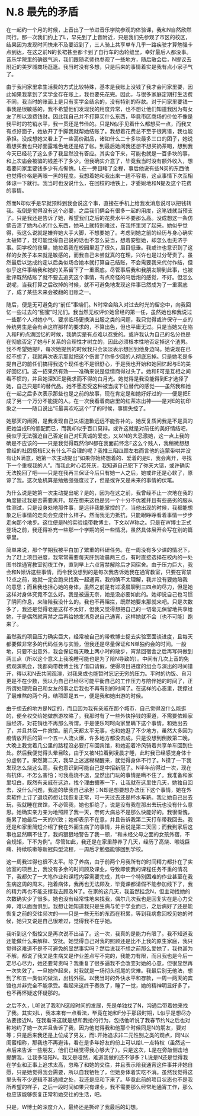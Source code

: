 # N.8 最先的矛盾

在一起约一个月的时候，上音出了一节进音乐学院参观的体验课，我和N自然欣然同行。那一次我们约上了L，早先到了上音附近，只是我们先参观了市区的校区，结果因为发现时间快来不及要迟到了，三人骑上共享单车几乎一路疾驶才算勉强卡点到达，在这之前N的长裙甚至都卡到了自行车的齿轮缝里，幸好最后人都没事。音乐学院里的确很气派，我们跟随老师也参观了一些地方，随后散会后，N提议去附近的美罗城商场逛逛。我当时没有多想，只是后来的事情着实是我有点小家子气了。

由于我问家里拿生活费的方式比较特殊，基本是我账上没钱了我才会问家里要，因此如果我拿到了奖学金存在账上，我也要先花完。因此，与很多家庭定期打生活费不同，我当时的账面上是只有奖学金结余的，没有特别的存款。对于问家里要钱一事我是很敏感的，我不希望他们发现我的用度异常，也不想让他们知道我因为有女友了所以浪费钱财。因此我自己并不打算买什么东西，毕竟市区商场的价位不像是我平时的花销水平，我一贯还是节俭的。只是N似乎见着什么都想买一点，而我又有点好面子，她放开了手脚我就帮她结账了。我想着花费总不至于很离谱，我也能承担。没成想她又看上了一些高价甜品，诸如什么二十多块最多三口的团子，她说着想买我也只好面露难色地还是结了帐。到最后她问我还想不想买奶茶喝，想到我今天已经花了这么多了我显然没有答应。其实合下来，可能也就是一百多块的事，和上次庙会被骗的钱差不了多少。但我确实介意了，毕竟我当时没有额外收入，想着要问家里要钱多少有点惭愧。L在一旁目睹了全程，事后他说有些N买的东西他也觉得价格是两眼一黑的程度。我想着她和我出来一趟不容易，这点事情下次互相体谅一下就行。我当时也没说什么，在回校的地铁上，才委婉地和N提及这个花费的事情。

然而N却似乎是早就预料到我会说这个事，直接在手机上给我发消息说可以把钱转我。我倒是觉得没有这个必要，之后我们俩会有很多一起的用度，这笔钱就当预支了。只是我还是告诉了她，希望我们之后的花费水平不要那么高。没成想这一条仿佛击溃了她内心的什么东西，她马上就特别难过，在我怀里哭了起来。她似乎觉得，我这么说就是嫌弃她大手大脚，不想要她了。考虑到她之前的经历与身心确实太破碎了，我可能觉得自己说的话也不怎么妥当，想着安慰她，却怎么也无济于事。回学校的夜里，她拉着我在校园里逛了很久，眉目低垂。我或许也意识到了这样的女孩子本来就是敏感的，而我自己未尝就真的在理，兴许也是过分苛责了。虽然最后以达成约定以后类似场合她本就打算自己结账，不会需要我来代付作结，但似乎这件事给我和她的关系留下了一重案底。尽管事后我和我朋友聊到此事，也被批评既然结账了就不要去追究这个事情，有点奇怪的马后炮的感觉，不好。但怎么说呢，当我打算之后改掉的时候，就不可避免地发现这件事已然成为了一重案底了，成了某些未来会被翻的旧账之一。

随后，便是无可避免的“前任”事端们。N时常会陷入对过去时光的留恋中，向我回忆一些过去的“甜蜜”时光们。我当然无权评价她曾经的第一任，虽然她也和我说过一些那个人对她小气、要求临场更换演出服之类的问题，我只觉得或许保守一点的传统男生是会有点这样那样的要求的，不算出色，但也平庸无过。只是当她又在陷入和F的点滴回忆的时候，我确实是有点难以忍受的。或许我认为自己的名分也是在彻底否定了她与F关系的合理性才树立的，因此必须根本性地否定掉这个渣男。我不希望她提F，每次她提到的时候我只会淡淡表示想回到他身边吗。她说现在已经不想了，我就再次表示那就把这个伤害了你多少回的人彻底忘掉。只是她老是多提自己的前任们搞得我这个现任也不是很舒心，于是我也开始和她回忆起与E的美好回忆们。这一招果然有效——准确来说是低情商得过头了。她和E可是互相之间看不惯的，并且她深知E是我求而不得的白月光。她觉得是我没能得到E才选择了她，自己只是E的替代品。她不愿忍受这种被当成下位替代的感觉——虽然我和她在一起之后多次表示那些也是之前的故事，现在肯定是和她好好过的——便是把E成了另一个万分不能提的人。在一次我看着商店里的红茶冻出神——是对E的初印象之一——随口说出“E最喜欢吃这个”了的时候，事情失控了。

她那天的闹腾，是我发现自己失语道歉远远不能弥补的。她反复质问我是不是真的把她当成E的低配而已，而我却似乎百口莫辩。或许这就是对前任的美好情结吧，我似乎无法强迫自己否定自己对E真诚的爱恋，又以N的大忌激她，这一点上我的确是不应该的——只是我觉得既然你N都在我面前怀念F这么个贱人，我稍微想想曾经的社团搭档E又有什么不合理的呢？我推三阻四顾左右而言他的连蒙带哄并没有让N满意，她第一次主动提出“如果你始终想着的、爱着的是E，我会离开，寻找下一个重视我的人”。而我此时心若死灰，我知道自己犯下了弥天大错，或许确实无法挽回了吧——只是在我再三保证今后只有她一人之后，她或许还是心软了，原谅了我。这次危机算是勉勉强强度过了，但是或许又是未来的事情的伏笔。

为什么说是她第一次主动提出呢？是的，因为在这之前，我曾经不止一次地在我的角度提过我是否需要离开。现在想来这也是另一个十分不优雅并且有些恶劣的服从性测试，只是设身处地那件事，是远非我能掌控的了。当他出现的时候，我都能想象之后事情的走向会变成什么样子。然而我无力抵抗，只能眼睁睁看着事情一步步走向那个地步。这位便是N的实验组带教博士，下文以W称之。只是在W博士正式登场之前，我还得补充一些那一个学期的另一些情况，虽然具体展开会写在别的篇章里。

简单来说，那个学期我被平白加了繁重的科研任务。在一周没有多少课的情况下，为了赶上项目进度，我常常需要每天肝到凌晨两三点，有时直接选择在校内的一处图书馆通宵教室彻夜工作，直到早上六点宵禁解除后才回宿舍。由于压力巨大，我会和N倾诉这些事情，而令我没想到的是每次我告诉她我在通宵教室，只要在宵禁12点之前，她就一定会跑来找我一起通宵。我的确不太理解，我并没有要她陪我的意思；而且我也担心她的身体，虽然之前是有过凌晨聊到三四点的尽力，但是她这样对身体究竟不怎么好。我是被逼无奈，她是没必要如此的。她却说自己也习惯了阴间作息，来陪陪我没什么的。我也不再阻拦，既然她要来那就来吧。只是次数多了，我还是觉得老是这样不太好，但我又觉得想把自己的一切毫无保留地共享给她，于是偶然就宵禁之后再给她发消息说自己通宵，这样她就不会（也不可能）跑来了。

虽然我的项目压力确实巨大，经常被自己的带教博士捉去实验室面谈进度，且每天都要做非常多的代码任务与实验，但我还是尽量保证和N单独约会的时间。一般地，只要不出意外，我会保证每天晚上两小时的散步，宵禁回宿舍之后再写码做到两三点（所以这个意义上我晚睡可能也是为了陪N导致的）。中间有几次上音的免费观演机会，我都向带教博士找了借口请假，使得项目进度的组会与演出的时间错开，得以和N去共同观演，对我来或也能暂时忘记无穷的压力。平时的约饭、自习更是不在少数，我以为自己已经尽可能平衡自己的工作压力与陪伴她的时间了，正所谓处理完自己和女友的事之后我也不再有别的时间了。在这样的心态里，我撑过了最难熬的两个月。结项即是五一，便是我和她出游的时候。

由于想去的地方是N定的，而且因为我有亲戚在那个城市，自己觉得没什么能逛的，便全权交给她做旅游攻略了。我那时有了一些外快挣钱的渠道，不需要依赖家庭经济，对花销也不再那么所谓，于是便乐呵呵向家里瞒下这个事情，和她出去了，并且共宿一件宾馆。前几天都太平无事，也和她逛了不少地方，虽然大多因为疫情放开后的第一个五一人流火爆，许多地方都没去成。只是没想到倒数第二晚，大晚上我觉着几公里的路程没必要打车回宾馆，和她迎着冷风骑着共享单车回到住处。然后我便觉得头晕目眩，由于又被N拉着到凌晨才睡，此时我已经感觉身体十分虚弱了。果然第二天，我早上迷迷糊糊醒来，就觉得身体不行了。N摸了一下我发现怎么烧这么高，我也意识到可能自己是中招新冠了。N半年前得过一次，现在有抗体，不怎么害怕；可我高烧不退，显然出门玩的事情是瞒不住了。我准备和家里坦白，既然有亲戚在这边，找个理由搪塞一下，让我就在这里住几天，她独自回去，没什么问题，我造的孽我自己承担；N却是想要想办法压下这个事情，她在外卖软件上订了退烧药想让我恢复正常，可一天过去还是杯水车薪。我让她自己出去玩，我就睡在宾馆，不必管我，她也拒绝了，说是没有我在那出去玩也没有什么意思。她确实亲力亲为地照顾了我一天，奈何大病总不是那么快能好的。我很惭愧，拖累了她最后一天的兴致；她却表示不在意，并且告诉我第二天打车带我回去。我还是和家里简短介绍了我在外面生病了的事情，并且说是第二天回；而我到家后这事也显然瞒不住了，我妈狠狠地警告了我一顿，“和未经父母之面的女孩外宿，不合规矩，下不为例”。尽管如此，我还是在家里静养了几天，经历了高烧、喉咙巨痛、持续咳嗽等新冠典型流程，一周后才勉强能够回到学校。

这一周我过得也很不太平。除了养病，由于前两个月我所有的时间精力都扑在了实验室的项目上，我没有多余的时间顾及课业，导致即使我的课程任务不重的情况下，我都欠了一大笔作业和课程内容需要完成，其中一个特别困难的作业甚至在我生病这周的周末。拖着病体，我再也无法顾及，毕竟课都请假不能参加线下了，我的精力再也不能支撑我去顾及N了。在家的这几天，我虽然挂念N，但主动找她的次数确实少了很多。她也没有经常性地来找我，偶尔几次我也是回复实在是心力交瘁，难以面面俱到。我想让她知道我只是生病与忙于学业而已，之后病好了还是能恢复之前的交往频次的——只是一些无形的东西在积累，等到我病愈回校见她的时候，她只又说是自己很难过，觉得我不在乎她。

我听到这个指控又是再次说不出话了。这一次，我真的是能力有限了。我不知道我还能做什么来解释、安抚。她觉得自己对我的照顾还是比不上我的原生家庭，我只觉得这难道不是不可避免的显然事实吗？然后说我不想之前那么爱她了，我也甚为不解，都说了我又是生病又是作业差点写不完的，我能力有限，而且我也是今后一定尽心尽力，她还要苛责吗？我重复了很多遍我不会改变对她的心意，但很显然再一次失效了。一旦她作起来，对我就是一场彻头彻尾的灾难。我最后别无他法，想到了和五一类似的做法，出钱外宿。以我当时的外快水平和存款，一周一两天的宾馆也并非完全不能承受。看起来这终于奏效了，睡了一觉，她的精神明显好多了，也不再怀疑这怀疑那的。

之后不久，L听说了我和N这段时间的发展，先是单独找了N，沟通后带着她来找了我。其实对L，我本来有一点看法，毕竟在她和F分手那段时期，L似乎是想尽办法要接近N，在我看来这就是想和我抢的行为，包括他听说了我春节约N之后也对称地约了她一次并且告诉了我，因为他觉得我和他那个时候同是N的朋友，要对等；只是后来我还是上位成了男友，而L开始追求非二元性别之类的观点，同N以闺蜜相称，那我也不再避讳，看在是多年好友的份上可以给L一点特权（虽然这一点后来告诉一些朋友，他们已经觉得我心够大了）。只是这次，L是在旁敲侧击地提醒我，让我多陪陪N。我又是哑然，难道我做的还不够多？L说是N还是觉得我在学业和正事上追求太高，忽略了和她的交往，并且表示陪我通宵这件事并非她自愿，只是她觉得我会需要，所以自我牺牲了，但她身体着实吃不消。虽然我觉得这里头有不少逻辑不甚通顺之处，我还是应和下来了。毕竟此前的项目状态也不是我所希望的样子，之后一段时间如果只有课业，我不需要那么经常地通宵工作，那么也应该能够恢复正常和她交往的生活，吧。

只是，W博士的深度介入，最终还是撕碎了我最后的幻想。